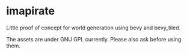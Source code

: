 # imapirate

Little proof of concept for world generation using bevy and bevy_tiled. 

The assets are under GNU GPL currently. Please also ask before using them.

